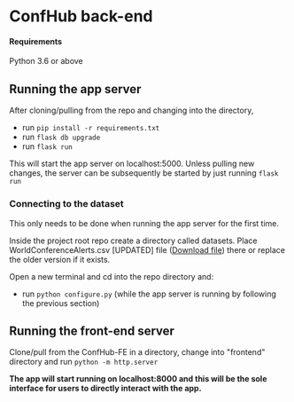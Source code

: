 # ConfHub back-end

#### Requirements

Python 3.6 or above

## Running the app server

After cloning/pulling from the repo and changing into the directory,

- run `pip install -r requirements.txt`
- run `flask db upgrade`
- run `flask run`

This will start the app server on localhost:5000. Unless pulling new changes,
the server can be subsequently be started by just running `flask run`

### Connecting to the dataset

This only needs to be done when running the app server for the first time.

Inside the project root repo create a directory called datasets.
Place WorldConferenceAlerts.csv [UPDATED] file ([Download file](https://drive.google.com/open?id=1cwDvB4NOG8F30iaaNXjZNvofJhaicY7-)) there or replace the older version if it exists. 

Open a new terminal and cd into the repo directory and:

- run `python configure.py` (while the app server is 
running by following the previous section)

## Running the front-end server

Clone/pull from the ConfHub-FE in a directory, change into "frontend"
directory and run
`python -m http.server`

**The app will start running on localhost:8000 and this will be the sole
interface for users to directly interact with the app.**
 